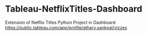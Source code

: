 # Tableau-NetflixTitles-Dashboard
Extension of Netflix Titles Python Project in Dashboard
https://public.tableau.com/app/profile/atharv.sankpal/vizzes
